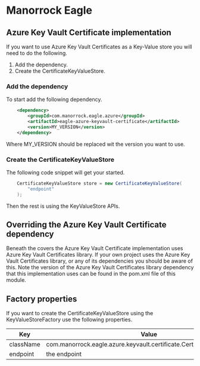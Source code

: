 # Manorrock Eagle

## Azure Key Vault Certificate implementation

If you want to use Azure Key Vault Certificates as a Key-Value store you will
need to do the following.

1. Add the dependency.
2. Create the CertificateKeyValueStore.

### Add the dependency

To start add the following dependency.

```xml
    <dependency>
        <groupId>com.manorrock.eagle.azure</groupId>
        <artifactId>eagle-azure-keyvault-certificate</artifactId>
        <version>MY_VERSION</version>
    </dependency>
```

Where MY_VERSION should be replaced wit the version you want to use.

### Create the CertificateKeyValueStore

The following code snippet will get your started.

```java
    CertificateKeyValueStore store = new CertificateKeyValueStore(
        "endpoint"
    );
```

Then the rest is using the KeyValueStore APIs.

## Overriding the Azure Key Vault Certificate dependency

Beneath the covers the Azure Key Vault Certificate implementation uses Azure 
Key Vault Certificates library. If your own project uses the Azure Key Vault
Certificates library, or any of its dependencies you should be aware of this.
Note the version of the Azure Key Vault Certificates library dependency that 
this implementation uses can be found in the pom.xml file of this module.

## Factory properties

If you want to create the CertificateKeyValueStore using the
KeyValueStoreFactory use the following properties.

| Key | Value 
| --- | -----
| className | com.manorrock.eagle.azure.keyvault.certificate.CertificateKeyValueStore
| endpoint | the endpoint
